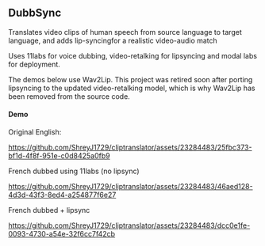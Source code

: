## DubbSync

Translates video clips of human speech from source language to target language, and adds lip-syncingfor a realistic video-audio match

Uses 11labs for voice dubbing, video-retalking for lipsyncing and modal labs for deployment.

The demos below use Wav2Lip. This project was retired soon after porting lipsyncing to the updated video-retalking model, which is why Wav2Lip has been removed from the source code.

#### Demo

Original English:


https://github.com/ShreyJ1729/cliptranslator/assets/23284483/25fbc373-bf1d-4f8f-951e-c0d8425a0fb9


French dubbed using 11labs (no lipsync)


https://github.com/ShreyJ1729/cliptranslator/assets/23284483/46aed128-4d3d-43f3-8ed4-a254877f6e27


French dubbed + lipsync

https://github.com/ShreyJ1729/cliptranslator/assets/23284483/dcc0e1fe-0093-4730-a54e-32f6cc7f42cb



